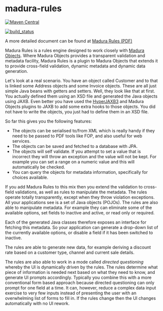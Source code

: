 madura-rules
============

[![Maven Central](https://maven-badges.herokuapp.com/maven-central/nz.co.senanque/madura-objects-parent/badge.svg)](http://mvnrepository.com/artifact/nz.co.senanque/madura-objects-parent)

[![build_status](https://travis-ci.org/RogerParkinson/madura-objects-parent.svg?branch=master)](https://travis-ci.org/RogerParkinson/madura-objects-parent)

A more detailed document can be found at [Madura Rules (PDF)](http://www.madurasoftware.com/madura-rules.pdf) 

Madura Rules is a rules engine designed to work closely with [Madura Objects](https://github.com/RogerParkinson/MaduraObjects). Where Madura Objects provides a transparent validation and metadata facility, Madura Rules is a plugin to Madura Objects that extends it to provide cross-field validation, dynamic metadata and dynamic data generation.

Let's look at a real scenario. You have an object called Customer and to that is linked some Address objects and some Invoice objects. These are all just simple Java beans with getters and setters. Well, they look like that at first. You actually defined them using an XSD file and generated the Java objects using JAXB. Even better you have used the [HyperJAXB3](https://hyperjaxb3.dev.java.net/) and Madura Objects plugins to JAXB to add some extra hooks to those objects. You did not have to write the objects, you just had to define them in an XSD file.

So far this gives you the following features:

* The objects can be serialised to/from XML which is really handy if they need to be passed to PDF tools like FOP, and also useful for web services.
* The objects can be saved and fetched to a database with JPA.
* The objects will self validate. If you attempt to set a value that is incorrect they will throw an exception and the value will not be kept. For example you can set a range on a numeric value and this will automatically be checked.
* You can query the objects for metadata information, specifically for choices available.

If you add Madura Rules to this mix then you extend the validation to cross-field validations, as well as rules to manipulate the metadata. The rules operate totally transparently, except when they throw violation exceptions. All your applications see is a set of Java objects (POJOs). The rules are also able to manipulate metadata. For example they can eliminate some of the available options, set fields to inactive and active, or read only or required.

Each of the generated Java classes therefore exposes an interface for fetching this metadata. So your application can generate a drop-down list of the currently available options, or disable a field if it has been switched to inactive.

The rules are able to generate new data, for example deriving a discount rate based on a customer type, channel and current sale details. 

The rules are also able to work in a mode called *directed questioning* whereby the UI is dynamically driven by the rules. The rules determine what piece of information is needed next based on what they need to know, and generate UI prompts accordingly. Typically you combine this with a more conventional form based approach because directed questioning can only prompt for one field at a time. It can, however, reduce a complex data input exercise to very few inputs instead of presenting the user with an overwhelming list of forms to fill in. If the rules change then the UI changes automatically with no UI rework.


